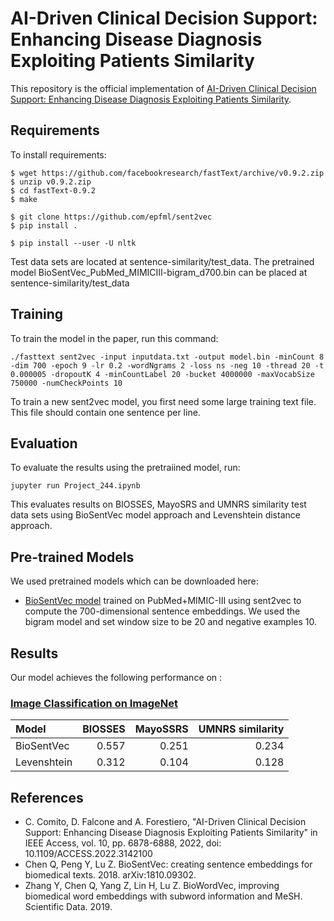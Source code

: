 # AI-Driven Clinical Decision Support: Enhancing Disease Diagnosis Exploiting Patients Similarity

This repository is the official implementation of [AI-Driven Clinical Decision Support: Enhancing Disease Diagnosis Exploiting Patients Similarity](https://ieeexplore.ieee.org/stamp/stamp.jsp?tp=&arnumber=9676651). 


## Requirements

To install requirements:

```setup
$ wget https://github.com/facebookresearch/fastText/archive/v0.9.2.zip
$ unzip v0.9.2.zip
$ cd fastText-0.9.2
$ make

$ git clone https://github.com/epfml/sent2vec
$ pip install .

$ pip install --user -U nltk
```

Test data sets are located at sentence-similarity/test_data. The pretrained model BioSentVec_PubMed_MIMICIII-bigram_d700.bin can be placed at sentence-similarity/test_data

## Training

To train the model in the paper, run this command:

```train
./fasttext sent2vec -input inputdata.txt -output model.bin -minCount 8 -dim 700 -epoch 9 -lr 0.2 -wordNgrams 2 -loss ns -neg 10 -thread 20 -t 0.000005 -dropoutK 4 -minCountLabel 20 -bucket 4000000 -maxVocabSize 750000 -numCheckPoints 10
```

To train a new sent2vec model, you first need some large training text file. This file should contain one sentence per line. 

## Evaluation

To evaluate the results using the pretraiined model, run:

```eval
jupyter run Project_244.ipynb
```

This evaluates results on BIOSSES, MayoSRS and UMNRS similarity test data sets using BioSentVec model approach and Levenshtein distance approach.

## Pre-trained Models

We used pretrained models which can be downloaded here:

- [BioSentVec model](https://ftp.ncbi.nlm.nih.gov/pub/lu/Suppl/BioSentVec/BioSentVec_PubMed_MIMICIII-bigram_d700.bin) trained on PubMed+MIMIC-III using  sent2vec to compute the 700-dimensional sentence embeddings. We used the bigram model and set window size to be 20 and negative examples 10. 


## Results

Our model achieves the following performance on :

### [Image Classification on ImageNet](https://paperswithcode.com/sota/image-classification-on-imagenet)

| Model         | BIOSSES  | MayoSSRS |  UMNRS similarity|
| :-------------|---------:| --------:|  ---------------:|
| BioSentVec    |  0.557   |  0.251   |      0.234       |
| Levenshtein   |  0.312   |  0.104   |      0.128       |


## References

- C. Comito, D. Falcone and A. Forestiero, "AI-Driven Clinical Decision Support: Enhancing Disease Diagnosis Exploiting Patients Similarity" in IEEE Access, vol. 10, pp. 6878-6888, 2022, doi: 10.1109/ACCESS.2022.3142100
- Chen Q, Peng Y, Lu Z. BioSentVec: creating sentence embeddings for biomedical texts. 2018. arXiv:1810.09302.
- Zhang Y, Chen Q, Yang Z, Lin H, Lu Z. BioWordVec, improving biomedical word embeddings with subword information and MeSH. Scientific Data. 2019.

